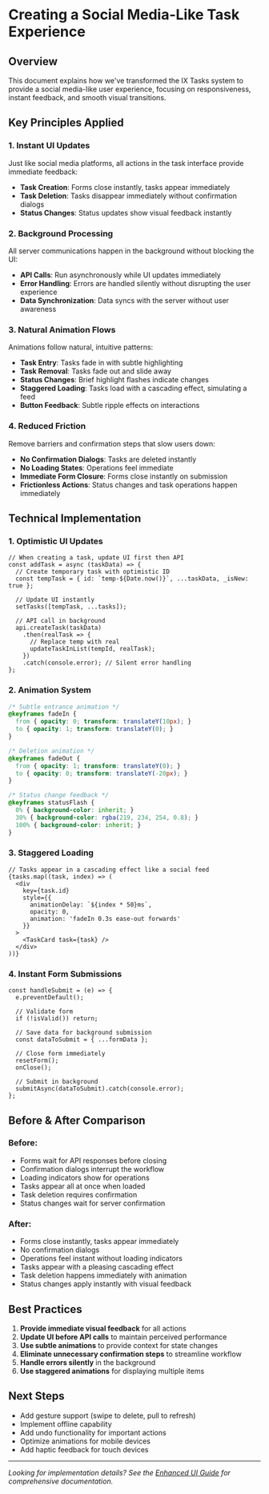 # Creating a Social Media-Like Task Experience

## Overview

This document explains how we've transformed the IX Tasks system to provide a social media-like user experience, focusing on responsiveness, instant feedback, and smooth visual transitions.

## Key Principles Applied

### 1. Instant UI Updates

Just like social media platforms, all actions in the task interface provide immediate feedback:

- **Task Creation**: Forms close instantly, tasks appear immediately
- **Task Deletion**: Tasks disappear immediately without confirmation dialogs
- **Status Changes**: Status updates show visual feedback instantly

### 2. Background Processing

All server communications happen in the background without blocking the UI:

- **API Calls**: Run asynchronously while UI updates immediately
- **Error Handling**: Errors are handled silently without disrupting the user experience
- **Data Synchronization**: Data syncs with the server without user awareness

### 3. Natural Animation Flows

Animations follow natural, intuitive patterns:

- **Task Entry**: Tasks fade in with subtle highlighting
- **Task Removal**: Tasks fade out and slide away
- **Status Changes**: Brief highlight flashes indicate changes
- **Staggered Loading**: Tasks load with a cascading effect, simulating a feed
- **Button Feedback**: Subtle ripple effects on interactions

### 4. Reduced Friction

Remove barriers and confirmation steps that slow users down:

- **No Confirmation Dialogs**: Tasks are deleted instantly
- **No Loading States**: Operations feel immediate
- **Immediate Form Closure**: Forms close instantly on submission
- **Frictionless Actions**: Status changes and task operations happen immediately

## Technical Implementation

### 1. Optimistic UI Updates

```tsx
// When creating a task, update UI first then API
const addTask = async (taskData) => {
  // Create temporary task with optimistic ID
  const tempTask = { id: `temp-${Date.now()}`, ...taskData, _isNew: true };
  
  // Update UI instantly
  setTasks([tempTask, ...tasks]);
  
  // API call in background
  api.createTask(taskData)
    .then(realTask => {
      // Replace temp with real
      updateTaskInList(tempId, realTask);
    })
    .catch(console.error); // Silent error handling
};
```

### 2. Animation System

```css
/* Subtle entrance animation */
@keyframes fadeIn {
  from { opacity: 0; transform: translateY(10px); }
  to { opacity: 1; transform: translateY(0); }
}

/* Deletion animation */
@keyframes fadeOut {
  from { opacity: 1; transform: translateY(0); }
  to { opacity: 0; transform: translateY(-20px); }
}

/* Status change feedback */
@keyframes statusFlash {
  0% { background-color: inherit; }
  30% { background-color: rgba(219, 234, 254, 0.8); }
  100% { background-color: inherit; }
}
```

### 3. Staggered Loading

```tsx
// Tasks appear in a cascading effect like a social feed
{tasks.map((task, index) => (
  <div 
    key={task.id}
    style={{ 
      animationDelay: `${index * 50}ms`,
      opacity: 0,
      animation: 'fadeIn 0.3s ease-out forwards'
    }}
  >
    <TaskCard task={task} />
  </div>
))}
```

### 4. Instant Form Submissions

```tsx
const handleSubmit = (e) => {
  e.preventDefault();
  
  // Validate form
  if (!isValid()) return;
  
  // Save data for background submission
  const dataToSubmit = { ...formData };
  
  // Close form immediately
  resetForm();
  onClose();
  
  // Submit in background
  submitAsync(dataToSubmit).catch(console.error);
};
```

## Before & After Comparison

### Before:
- Forms wait for API responses before closing
- Confirmation dialogs interrupt the workflow
- Loading indicators show for operations
- Tasks appear all at once when loaded
- Task deletion requires confirmation
- Status changes wait for server confirmation

### After:
- Forms close instantly, tasks appear immediately
- No confirmation dialogs
- Operations feel instant without loading indicators
- Tasks appear with a pleasing cascading effect
- Task deletion happens immediately with animation
- Status changes apply instantly with visual feedback

## Best Practices

1. **Provide immediate visual feedback** for all actions
2. **Update UI before API calls** to maintain perceived performance
3. **Use subtle animations** to provide context for state changes
4. **Eliminate unnecessary confirmation steps** to streamline workflow
5. **Handle errors silently** in the background
6. **Use staggered animations** for displaying multiple items

## Next Steps

- Add gesture support (swipe to delete, pull to refresh)
- Implement offline capability
- Add undo functionality for important actions
- Optimize animations for mobile devices
- Add haptic feedback for touch devices

---

*Looking for implementation details? See the [Enhanced UI Guide](./ENHANCED_UI_GUIDE.md) for comprehensive documentation.*